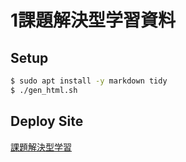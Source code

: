 1課題解決型学習資料
==============================

Setup
------------------------------

```sh
$ sudo apt install -y markdown tidy
$ ./gen_html.sh
```

Deploy Site
------------------------------

[課題解決型学習](https://tomo-tomo.ddns.net/PBL-Lecture/)
